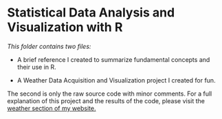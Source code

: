 # Statistical Data Analysis and Visualization with R 

*This folder contains two files:*

* A brief reference I created to summarize fundamental concepts and their use in R.

 * A Weather Data Acquisition and Visualization project I created for fun.  
 
The second is only the raw source code with minor comments.  For a full explanation of this project and the results of the code, please visit the [weather section of my website.](http://matthefner.com/randomCreations/weather/index.html)
